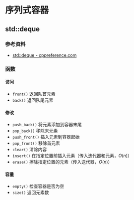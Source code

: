 # 序列式容器

## std::deque

### 参考资料

- [std::deque - cppreference.com](https://zh.cppreference.com/w/cpp/container/deque)

### 函数

#### 访问

- `front()` 返回队首元素
- `back()` 返回队尾元素

#### 修改

- `push_back()` 将元素添加到容器末尾
- `pop_back()` 移除末元素
- `push_front()` 插入元素到容器起始
- `pop_front()` 移除首元素
- `clear()` 清除内容
- `insert()` 在指定位置前插入元素（传入迭代器和元素，$O(n)$）
- `erase()` 擦除指定位置的元素（传入迭代器，$O(n)$）

#### 容量

- `empty()` 检查容器是否为空
- `size()` 返回元素数